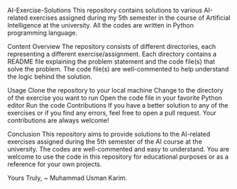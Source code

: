 AI-Exercise-Solutions
This repository contains solutions to various AI-related exercises assigned during my 5th semester in the course of Artificial Intelligence at the university. All the codes are written in Python programming language.

Content Overview
The repository consists of different directories, each representing a different exercise/assignment. Each directory contains a README file explaining the problem statement and the code file(s) that solve the problem. The code file(s) are well-commented to help understand the logic behind the solution.

Usage
Clone the repository to your local machine
Change to the directory of the exercise you want to run
Open the code file in your favorite Python editor
Run the code
Contributions
If you have a better solution to any of the exercises or if you find any errors, feel free to open a pull request. Your contributions are always welcome!

Conclusion
This repository aims to provide solutions to the AI-related exercises assigned during the 5th semester of the AI course at the university. The codes are well-commented and easy to understand. You are welcome to use the code in this repository for educational purposes or as a reference for your own projects.

Yours Truly,
~ Muhammad Usman Karim.
